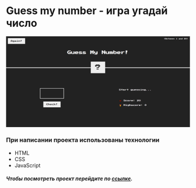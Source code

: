 # Guess my number - игра угадай число

![preview](https://github.com/ViRybalkin/GuessMyNumber/blob/main/Preview.jpg)

### При написании проекта использованы технологии

- HTML
- CSS
- JavaScript

##### Чтобы посмотреть проект перейдите по [ссылке](https://virybalkin.github.io/GuessMyNumber/).
